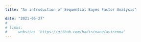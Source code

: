 ```yaml
---
title: "An introduction of Sequential Bayes Factor Analysis"

date: "2021-05-27"
# 
# links:
#     website: 'https://github.com/hadisinaee/avicenna'
---
```


